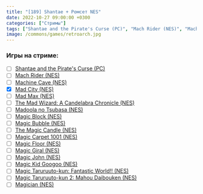 ```yaml
---
title: "[189] Shantae + Ромсет NES"
date: 2022-10-27 09:00:00 +0300
categories: ["Стримы"]
tags: ["Shantae and the Pirate's Curse (PC)", "Mach Rider (NES)", "Machine Cave (NES)", "Mad City (NES)", "Mad Max (NES)", "The Mad Wizard: A Candelabra Chronicle (NES)", "Madoola no Tsubasa (NES)", "Magic Block (NES)", "Magic Bubble (NES)", "The Magic Candle (NES)", "Magic Carpet 1001 (NES)", "Magic Floor (NES)", "Magic Giral (NES)", "Magic John (NES)", "Magic Kid Googoo (NES)", "Magic Taruruuto-kun: Fantastic World!! (NES)", "Magic Taruruuto-kun 2: Mahou Daibouken (NES)", "Magician (NES)", "Игра пройдена"]
image: /commons/games/retroarch.jpg
---
```


### Игры на стриме:
+ [ ] [Shantae and the Pirate's Curse (PC)](/tags/shantae-and-the-pirate-s-curse-pc)
+ [ ] [Mach Rider (NES)](/tags/mach-rider-nes)
+ [ ] [Machine Cave (NES)](/tags/machine-cave-nes)
+ [x] [Mad City (NES)](/tags/mad-city-nes)
+ [ ] [Mad Max (NES)](/tags/mad-max-nes)
+ [ ] [The Mad Wizard: A Candelabra Chronicle (NES)](/tags/the-mad-wizard-a-candelabra-chronicle-nes)
+ [ ] [Madoola no Tsubasa (NES)](/tags/madoola-no-tsubasa-nes)
+ [ ] [Magic Block (NES)](/tags/magic-block-nes)
+ [ ] [Magic Bubble (NES)](/tags/magic-bubble-nes)
+ [ ] [The Magic Candle (NES)](/tags/the-magic-candle-nes)
+ [ ] [Magic Carpet 1001 (NES)](/tags/magic-carpet-1001-nes)
+ [ ] [Magic Floor (NES)](/tags/magic-floor-nes)
+ [ ] [Magic Giral (NES)](/tags/magic-giral-nes)
+ [ ] [Magic John (NES)](/tags/magic-john-nes)
+ [ ] [Magic Kid Googoo (NES)](/tags/magic-kid-googoo-nes)
+ [ ] [Magic Taruruuto-kun: Fantastic World!! (NES)](/tags/magic-taruruuto-kun-fantastic-world-nes)
+ [ ] [Magic Taruruuto-kun 2: Mahou Daibouken (NES)](/tags/magic-taruruuto-kun-2-mahou-daibouken-nes)
+ [ ] [Magician (NES)](/tags/magician-nes)
